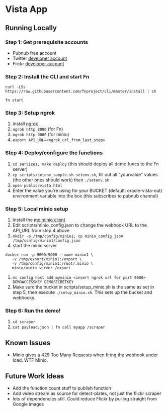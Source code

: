 # Vista App

## Running Locally

### Step 1: Get prerequisite accounts

- Pubnub free account
- Twitter [developer account](https://apps.twitter.com/)
- Flickr [developer account](https://www.flickr.com/services/apps/create/apply/)

### Step 2: Install the CLI and start Fn
`curl -LSs https://raw.githubusercontent.com/fnproject/cli/master/install | sh`

`fn start`

### Step 3: Setup ngrok
1. install [ngrok](https://ngrok.com/)
1. `ngrok http 8080` (for Fn)
1. `ngrok http 9000` (for minio)
1. `export API_URL=<ngrok_url_from_last_step>`


### Step 4: Deploy/configure the functions
1. `cd services; make deploy` (this should deploy all demo funcs to the Fn server) 
1. `cp scripts/setenv_sample.sh setenv.sh`, fill out all "yourvalue" values (the other ones should work) then `./setenv.sh`
1. `open public/vista.html`
1. Enter the value you're using for your BUCKET (default: oracle-vista-out) environment variable into the box (this subscribes to pubnub channel)

### Step 5: Local minio setup
1. install the [mc minio client](https://github.com/minio/mc)
1. Edit scripts/minio_config.json to change the webhook URL to the API_URL from step 4 above
1. `mkdir -p /tmp/config/minio1; cp minio_config.json /tmp/config/minio1/config.json`
1. start the minio server 
```
docker run -p 9000:9000 --name minio1 \
   -v /tmp/export/minio1:/export \
   -v /tmp/config/minio1:/root/.minio \
   minio/minio server /export
```
1. `mc config host add myminio <insert ngrok url for port 9000> DEMOACCESSKEY DEMOSECRETKEY`
1. Make sure the bucket in scripts/setup_minio.sh is the same as set in step 5, then execute `./setup_minio.sh`. This sets up the bucket and webhooks.

### Step 6: Run the demo!
1. `cd scraper`
1. `cat payload.json | fn call myapp /scraper`



## Known Issues

- Minio gives a 429 Too Many Requests when firing the webhook under load. WTF Minio.


## Future Work Ideas

- Add the function count stuff to publish function
- Add video stream as source for detect-plates, not just the flickr scraper
- lots of dependencies still. Could reduce Flickr by pulling straight from Google images